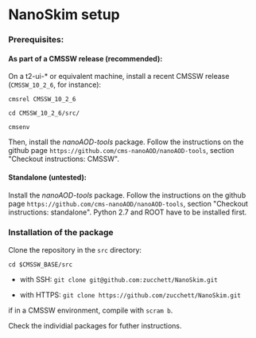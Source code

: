 # NanoSkim setup


### Prerequisites:


#### As part of a CMSSW release (recommended):
 
On a t2-ui-* or equivalent machine, install a recent CMSSW release (`CMSSW_10_2_6`, for instance):

`cmsrel CMSSW_10_2_6`

`cd CMSSW_10_2_6/src/`

`cmsenv`

Then, install the *nanoAOD-tools* package. Follow the instructions on the github page `https://github.com/cms-nanoAOD/nanoAOD-tools`, section "Checkout instructions: CMSSW".


#### Standalone (untested):

Install the *nanoAOD-tools* package. Follow the instructions on the github page `https://github.com/cms-nanoAOD/nanoAOD-tools`, section "Checkout instructions: standalone". Python 2.7 and ROOT have to be installed first.


### Installation of the package

Clone the repository in the `src` directory:

`cd $CMSSW_BASE/src`

 - with SSH: `git clone git@github.com:zucchett/NanoSkim.git`
 
 - with HTTPS: `git clone https://github.com/zucchett/NanoSkim.git`

if in a CMSSW environment, compile with `scram b`.

Check the individial packages for futher instructions.
